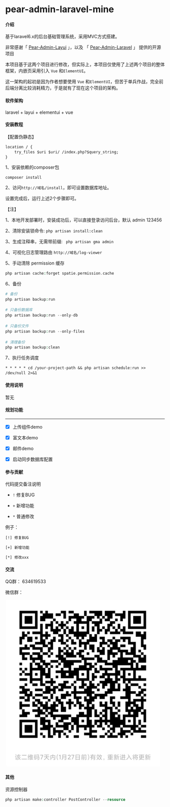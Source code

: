 # pear-admin-laravel-mine

#### 介绍
基于laravel6.x的后台基础管理系统，采用MVC方式搭建。

非常感谢「 [Pear-Admin-Layui](https://gitee.com/pear-admin/Pear-Admin-Layui) 」，以及 「 [Pear-Admin-Laravel](https://gitee.com/pear-admin/Pear-Admin-Laravel) 」 提供的开源项目

本项目基于这两个项目进行修改，但实际上，本项目仅使用了上述两个项目的整体框架，内嵌页采用引入 `Vue` 和` ElementUI `。

这一架构的起初是因为作者想要使用 `Vue` 和` ElementUI `，但苦于单兵作战，完全前后端分离比较消耗精力，于是就有了现在这个项目的架构。


#### 软件架构
laravel + layui + elementui + vue


#### 安装教程

【配置伪静态】
```
location / {
    try_files $uri $uri/ /index.php?$query_string;
}
```

1、安装依赖的composer包
```shell script
composer install
```

2、访问` http://域名/install `，即可设置数据库地址。

设置完成后，运行上述2个步骤即可。

【注】

1、本地开发部署时，安装成功后，可以直接登录访问后台，默认 admin 123456

2、清除安装锁命令: ` php artisan install:clean `

3、生成注释串，无需带前缀: ` php artisan gma admin`

4、可视化日志管理路由  `http://域名/log-viewer`

5、手动清除 permission 缓存

```php
php artisan cache:forget spatie.permission.cache
```

6、备份

```php
# 备份
php artisan backup:run

# 只备份数据库
php artisan backup:run --only-db

# 只备份文件
php artisan backup:run --only-files

# 清理备份
php artisan backup:clean
```

7、执行任务调度
```
* * * * * cd /your-project-path && php artisan schedule:run >> /dev/null 2>&1
```

#### 使用说明

暂无

#### 规划功能

---

- [x] 上传组件demo
  
- [x] 富文本demo

- [x] 邮件demo

- [x] 启动同步数据库配置



#### 参与贡献

代码提交备注说明

- `!` 修复BUG

- `+` 新增功能

- `*` 普通修改

例子：

`[!] 修复BUG`

`[+] 新增功能`

`[*] 修改xxx`

#### 交流

QQ群： 634619533

微信群：

![qrcode.png](qrcode.png)


#### 其他

资源控制器
```php
php artisan make:controller PostController --resource
```
